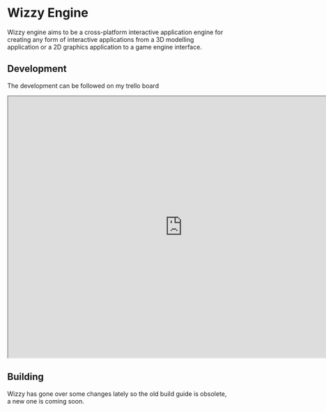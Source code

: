 # Wizzy Engine
Wizzy engine aims to be a cross-platform interactive application engine for creating any form of interactive applications from a 3D modelling application or a 2D graphics application to a game engine interface.

## Development
The development can be followed on my trello board
<iframe src="https://trello.com/b/Y1N2zPXm.html" width="800em" height="600em"></iframe>

## Building

Wizzy has gone over some changes lately so the old build guide is obsolete, a new one is coming soon.
